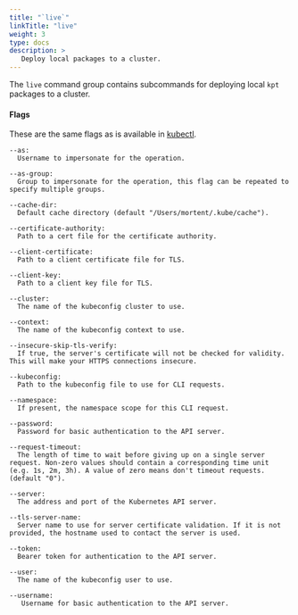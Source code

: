 ```yaml
---
title: "`live`"
linkTitle: "live"
weight: 3
type: docs
description: >
   Deploy local packages to a cluster.
---
```

<!--mdtogo:Short
    Deploy local packages to a cluster.
-->

<!--mdtogo:Long-->
The `live` command group contains subcommands for deploying local
`kpt` packages to a cluster.
<!--mdtogo-->


#### Flags

These are the same flags as is available in [kubectl].

```
--as:
  Username to impersonate for the operation.

--as-group:
  Group to impersonate for the operation, this flag can be repeated to specify multiple groups.

--cache-dir:
  Default cache directory (default "/Users/mortent/.kube/cache").

--certificate-authority:
  Path to a cert file for the certificate authority.

--client-certificate:
  Path to a client certificate file for TLS.

--client-key:
  Path to a client key file for TLS.

--cluster:
  The name of the kubeconfig cluster to use.

--context:
  The name of the kubeconfig context to use.

--insecure-skip-tls-verify:
  If true, the server's certificate will not be checked for validity. This will make your HTTPS connections insecure.

--kubeconfig:
  Path to the kubeconfig file to use for CLI requests.

--namespace:
  If present, the namespace scope for this CLI request.

--password:
  Password for basic authentication to the API server.

--request-timeout:
  The length of time to wait before giving up on a single server request. Non-zero values should contain a corresponding time unit (e.g. 1s, 2m, 3h). A value of zero means don't timeout requests. (default "0").

--server:
  The address and port of the Kubernetes API server.

--tls-server-name:
  Server name to use for server certificate validation. If it is not provided, the hostname used to contact the server is used.

--token:
  Bearer token for authentication to the API server.

--user:
  The name of the kubeconfig user to use.

--username:
   Username for basic authentication to the API server.
```

[kubectl]: https://kubernetes.io/docs/reference/kubectl/kubectl/#options
